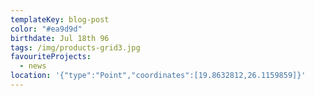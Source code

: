 ```yaml
---
templateKey: blog-post
color: "#ea9d9d"
birthdate: Jul 18th 96
tags: /img/products-grid3.jpg
favouriteProjects:
  - news
location: '{"type":"Point","coordinates":[19.8632812,26.1159859]}'
---
```

